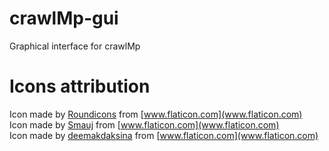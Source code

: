 # crawlMp-gui

Graphical interface for crawlMp

# Icons attribution

Icon made by [Roundicons](https://www.flaticon.com/authors/roundicons "Roundicons") from [www.flaticon.com](www.flaticon.com)  
Icon made by [Smauj](https://www.flaticon.com/authors/Smauj "Smauj") from [www.flaticon.com](www.flaticon.com)  
Icon made by [deemakdaksina](https://www.flaticon.com/authors/deemakdaksina "deemakdaksina") from [www.flaticon.com](www.flaticon.com)  